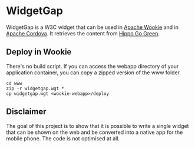 WidgetGap
=========

WidgetGap is a W3C widget that can be used in [Apache Wookie](http://incubator.apache.org/wookie/) and in [Apache Cordova](http://incubator.apache.org/cordova/).
It retrieves the content from [Hippo Go Green](http://www.demo.onehippo.com).

## Deploy in Wookie

There's no build script. If you can access the webapp directory of your application container, you can copy a zipped version of the www folder.

    cd www
    zip -r widgetgap.wgt *
    cp widgetgap.wgt <wookie-webapp>/deploy

## Disclaimer

The goal of this project is to show that it is possible to write a single widget that can be shown on the web and be converted into a native app for the mobile phone. The code is not optimised at all.